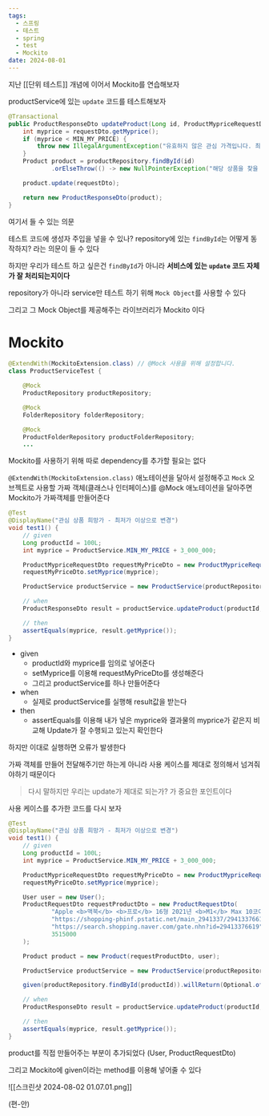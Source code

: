 ```yaml
---
tags:
  - 스프링
  - 테스트
  - spring
  - test
  - Mockito
date: 2024-08-01
---
```


지난 [[단위 테스트]] 개념에 이어서 Mockito를 연습해보자

productService에 있는 `update` 코드를 테스트해보자

```java
@Transactional
public ProductResponseDto updateProduct(Long id, ProductMypriceRequestDto requestDto) {
    int myprice = requestDto.getMyprice();
    if (myprice < MIN_MY_PRICE) {
        throw new IllegalArgumentException("유효하지 않은 관심 가격입니다. 최소 " + MIN_MY_PRICE + "원 이상으로 설정해 주세요.");
    }
    Product product = productRepository.findById(id)
            .orElseThrow(() -> new NullPointerException("해당 상품을 찾을 수 없습니다."));

    product.update(requestDto);

    return new ProductResponseDto(product);
}
```

여기서 들 수 있는 의문

테스트 코드에 생성자 주입을 넣을 수 있나? repository에 있는 `findById`는 어떻게 동작하지?
라는 의문이 들 수 있다

하지만 우리가 테스트 하고 싶은건 `findById`가 아니라 **서비스에 있는 `update` 코드 자체가 잘 처리되는지이다**

repository가 아니라 service만 테스트 하기 위해 `Mock Object`를 사용할 수 있다

그리고 그 Mock Object를 제공해주는 라이브러리가 Mockito 이다

# Mockito

```java
@ExtendWith(MockitoExtension.class) // @Mock 사용을 위해 설정합니다.
class ProductServiceTest {

    @Mock
    ProductRepository productRepository;

    @Mock
    FolderRepository folderRepository;

    @Mock
    ProductFolderRepository productFolderRepository;
    ...

```

Mockito를 사용하기 위해 따로 dependency를 추가할 필요는 없다

`@ExtendWith(MockitoExtension.class)` 애노테이션을 달아서 설정해주고 `Mock` 오브젝트로 사용할 가짜 객체(클래스나 인터페이스)를 @Mock 애노테이션을 달아주면 Mockito가 가짜객체를 만들어준다

```java
@Test
@DisplayName("관심 상품 희망가 - 최저가 이상으로 변경")
void test1() {
    // given
    Long productId = 100L;
    int myprice = ProductService.MIN_MY_PRICE + 3_000_000;

    ProductMypriceRequestDto requestMyPriceDto = new ProductMypriceRequestDto();
    requestMyPriceDto.setMyprice(myprice);

    ProductService productService = new ProductService(productRepository, productFolderRepository, folderRepository);

    // when
    ProductResponseDto result = productService.updateProduct(productId, requestMyPriceDto);

    // then
    assertEquals(myprice, result.getMyprice());
}
```

- given
  - productId와 myprice를 임의로 넣어준다
  - setMyprice를 이용해 requestMyPriceDto를 생성해준다
  - 그리고 productService를 하나 만들어준다
- when
  - 실제로 productService를 실행해 result값을 받는다
- then
  - assertEquals를 이용해 내가 넣은 myprice와 결과물의 myprice가 같은지 비교해 Update가 잘 수행되고 있는지 확인한다

하지만 이대로 실행하면 오류가 발생한다

가짜 객체를 만들어 전달해주기만 하는게 아니라 사용 케이스를 제대로 정의해서 넘겨줘야하기 때문이다

> 다시 말하지만 우리는 update가 제대로 되는가? 가 중요한 포인트이다

사용 케이스를 추가한 코드를 다시 보자

```java
@Test
@DisplayName("관심 상품 희망가 - 최저가 이상으로 변경")
void test1() {
    // given
    Long productId = 100L;
    int myprice = ProductService.MIN_MY_PRICE + 3_000_000;

    ProductMypriceRequestDto requestMyPriceDto = new ProductMypriceRequestDto();
    requestMyPriceDto.setMyprice(myprice);

    User user = new User();
    ProductRequestDto requestProductDto = new ProductRequestDto(
            "Apple <b>맥북</b> <b>프로</b> 16형 2021년 <b>M1</b> Max 10코어 실버 (MK1H3KH/A) ",
            "https://shopping-phinf.pstatic.net/main_2941337/29413376619.20220705152340.jpg",
            "https://search.shopping.naver.com/gate.nhn?id=29413376619",
            3515000
    );

    Product product = new Product(requestProductDto, user);

    ProductService productService = new ProductService(productRepository,folderRepository, productFolderRepository);

    given(productRepository.findById(productId)).willReturn(Optional.of(product));

    // when
    ProductResponseDto result = productService.updateProduct(productId, requestMyPriceDto);

    // then
    assertEquals(myprice, result.getMyprice());
}
```

product를 직접 만들어주는 부분이 추가되었다 (User, ProductRequestDto)

그리고 Mockito에 given이라는 method를 이용해 넣어줄 수 있다

![[스크린샷 2024-08-02 01.07.01.png]]

(편-안)
